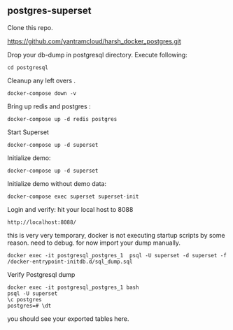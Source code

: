 ## postgres-superset
Clone this repo.

https://github.com/yantramcloud/harsh_docker_postgres.git

Drop your db-dump in postgresql directory.
Execute following:

	cd postgresql

Cleanup any left overs .
	
	docker-compose down -v
Bring up redis and postgres : 
    
    docker-compose up -d redis postgres
Start Superset
    
	docker-compose up -d superset
Initialize demo:

	docker-compose up -d superset
Initialize demo without demo data:

	docker-compose exec superset superset-init

Login and verify: hit your local host to 8088 
	
	http://localhost:8088/ 

this is very very temporary, docker is not executing startup scripts by some reason. need to debug. for now import your dump manually.

	docker exec -it postgresql_postgres_1  psql -U superset -d superset -f /docker-entrypoint-initdb.d/sql_dump.sql


Verify Postgresql dump
	
	docker exec -it postgresql_postgres_1 bash
	psql -U superset
	\c postgres
	postgres=# \dt
	
	
	
you should see your exported tables here.
